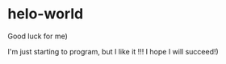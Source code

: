 # helo-world
Good luck for me)

I'm just starting to program, but I like it !!! I hope I will succeed!)
